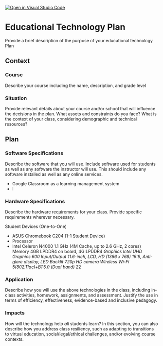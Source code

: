 [![Open in Visual Studio Code](https://classroom.github.com/assets/open-in-vscode-f059dc9a6f8d3a56e377f745f24479a46679e63a5d9fe6f495e02850cd0d8118.svg)](https://classroom.github.com/online_ide?assignment_repo_id=6321873&assignment_repo_type=AssignmentRepo)
# Educational Technology Plan

Provide a brief description of the purpose of your educational technology Plan

## Context

### Course

Describe your course including the name, description, and grade level

### Situation

Provide relevant details about your course and/or school that will influence the
decisions in the plan. What assets and constraints do you face? What is the
context of your class, considering demographic and technical resources?

## Plan

### Software Specifications

Describe the software that you will use. Include software used for students as
well as any software the instructor will use. This should include any software
installed as well as any online services.
* Google Classroom as a learning management system
* I 

### Hardware Specifications

Describe the hardware requirements for your class. Provide specific requirements
wherever necessary.

Student Devices (One-to-One)
* ASUS Chromebook C204 (1-1 Student Device)
* Processor
* Intel Celeron N4000 1.1 GHz (4M Cache, up to 2.6 GHz, 2 cores)
Memory
4GB LPDDR4 on board, 4G LPDDR4
*Graphics
Intel UHD Graphics 600
Input/Output
11.6-inch, LCD, HD (1366 x 768) 16:9, Anti-glare display, LED Backlit
720p HD camera
Wireless
Wi-Fi 5(802.11ac)+BT5.0 (Dual band) 2*2

### Application

Describe how you will use the above technologies in the class, including
in-class activities, homework, assignments, and assessment. Justify the use
in terms of efficiency, effectiveness, evidence-based and inclusive pedagogy.

### Impacts

How will the technology help *all* students learn? In this section, you can also
describe how you address class resiliency, such as adapting to
transitions to virtual education, social/legal/ethical challenges,  and/or
evolving course contexts.
